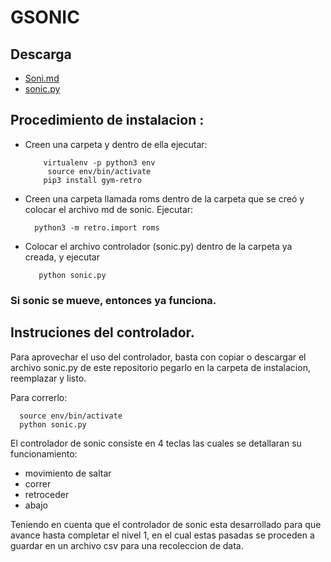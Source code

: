 # GSONIC

## Descarga 
  * [Soni.md](https://drive.google.com/file/d/1Re4AMED8gcfD2M02xjKh6Ex-G91a8pYb/view)<br>
  * [sonic.py](https://drive.google.com/file/d/1-kHaBaKDEFAGSO1p1t6I0DA1GyCC1TBs/view)
  
## Procedimiento de instalacion :
 * Creen una carpeta y dentro de ella ejecutar:
   ```console
       virtualenv -p python3 env
        source env/bin/activate
       pip3 install gym-retro  
	```

 * Creen una carpeta llamada roms dentro de la carpeta que se creó y colocar el archivo md de sonic. 
   Ejecutar:
    ``` console
      python3 -m retro.import roms
   ```

* Colocar el archivo controlador (sonic.py) dentro de la carpeta ya creada, y ejecutar
    ``` console
       python sonic.py
   ```
### Si sonic se mueve, entonces ya funciona.

## Instruciones del controlador.
Para aprovechar el uso del controlador, basta con copiar o descargar el archivo sonic.py de este repositorio
pegarlo en la carpeta de instalacion, reemplazar y listo.

Para correrlo: 
```Console
  source env/bin/activate
  python sonic.py
  ``` 
  
El controlador de sonic consiste en 4 teclas las cuales se detallaran su funcionamiento:
 * movimiento de saltar
 * correr
 * retroceder 
 * abajo

Teniendo en cuenta que el controlador de sonic esta desarrollado para que avance hasta completar el nivel 1, en el cual estas pasadas se proceden a guardar en un archivo csv para una recoleccion de data.
